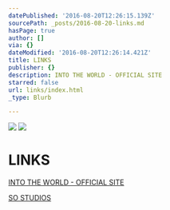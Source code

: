 ```yaml
---
datePublished: '2016-08-20T12:26:15.139Z'
sourcePath: _posts/2016-08-20-links.md
hasPage: true
author: []
via: {}
dateModified: '2016-08-20T12:26:14.421Z'
title: LINKS
publisher: {}
description: INTO THE WORLD - OFFICIAL SITE
starred: false
url: links/index.html
_type: Blurb

---
```

![](https://the-grid-user-content.s3-us-west-2.amazonaws.com/2c0cf279-9cfb-46c7-8188-831b3001057d.jpg)
![](https://the-grid-user-content.s3-us-west-2.amazonaws.com/89e7a420-fa29-4659-a398-110763a2943d.png)

# LINKS

[INTO THE WORLD - OFFICIAL SITE][0]

[SO STUDIOS][1]

[0]: https://www.sostudiosfilm.com/into-the-world "INTO THE WORLD"
[1]: https://www.sostudiosfim.com/ "SO STUDIOS"